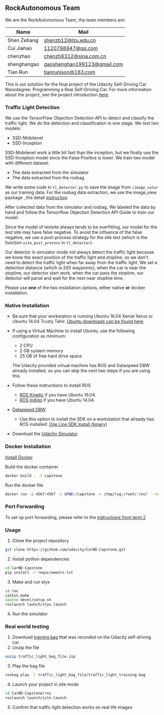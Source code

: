 ## RockAutonomous Team
We are the RockAutonomous Team, the team members are:

 Name | Mail
 ---- | ----
 Shen Zebang | shenzb12@lzu.edu.cn
 Cui Jiahao | 1120798947@qq.com
 chenzhao | chenzh8312@sina.com.cn
 shenghangao | gaoshenghan199123@gmail.com
 Tian Run | tianrunison@163.com



This is our solution for the final project of the Udacity Self-Driving Car Nanodegree: Programming a Real Self-Driving Car. For more information about the project, see the project introduction [here](https://classroom.udacity.com/nanodegrees/nd013/parts/6047fe34-d93c-4f50-8336-b70ef10cb4b2/modules/e1a23b06-329a-4684-a717-ad476f0d8dff/lessons/462c933d-9f24-42d3-8bdc-a08a5fc866e4/concepts/5ab4b122-83e6-436d-850f-9f4d26627fd9).

### Traffic Light Detection
We use the TensorFlow Objection Detection API to detect and classify the traffic light. We do the detection and classification in one
stage. We test two models:

* SSD-Mobilenet
* SSD-Inception

SSD-Mobilenet work a little bit fast than the inception, but we finally use the SSD-Inception model since the False Positive is lower.
We train two model with different dataset:

* The data extracted from the simulator
* The data extracted from the rosbag

We write some code in  `tl_detector.py` to save the image from `/image_color` as our training data. For the rosbag
data extraction, we use the image_view package , the detail [instruction](ros/src/tl_detector/traffic_light_bag_file/README.md)

After collected data from the simulator and rosbag, We labeled the data by hand and follow the Tensorflow Objection Detection API Guide to train our model.

Since the model of testsite always tends to be overfitting, our model for the test site may have false negative. To avoid the
 influence of the false negative, we use a post-process strategy for the site test (which is the function `site_post_process` in `tl_detector`)

Our detector in simulator mode not always detect the traffic light because we know the exact position of the traffic light and stopline, so we don't
need to detect the traffic light when far away from the traffic light. We set a detection distance (which is 200 waypoints), when the car is near the
stopline, our detector start work, when the  car pass the stopline, our detector will parse and wait for the next near stopline time.



Please use **one** of the two installation options, either native **or** docker installation.

### Native Installation

* Be sure that your workstation is running Ubuntu 16.04 Xenial Xerus or Ubuntu 14.04 Trusty Tahir. [Ubuntu downloads can be found here](https://www.ubuntu.com/download/desktop).
* If using a Virtual Machine to install Ubuntu, use the following configuration as minimum:
  * 2 CPU
  * 2 GB system memory
  * 25 GB of free hard drive space

  The Udacity provided virtual machine has ROS and Dataspeed DBW already installed, so you can skip the next two steps if you are using this.

* Follow these instructions to install ROS
  * [ROS Kinetic](http://wiki.ros.org/kinetic/Installation/Ubuntu) if you have Ubuntu 16.04.
  * [ROS Indigo](http://wiki.ros.org/indigo/Installation/Ubuntu) if you have Ubuntu 14.04.
* [Dataspeed DBW](https://bitbucket.org/DataspeedInc/dbw_mkz_ros)
  * Use this option to install the SDK on a workstation that already has ROS installed: [One Line SDK Install (binary)](https://bitbucket.org/DataspeedInc/dbw_mkz_ros/src/81e63fcc335d7b64139d7482017d6a97b405e250/ROS_SETUP.md?fileviewer=file-view-default)
* Download the [Udacity Simulator](https://github.com/udacity/CarND-Capstone/releases).

### Docker Installation
[Install Docker](https://docs.docker.com/engine/installation/)

Build the docker container
```bash
docker build . -t capstone
```

Run the docker file
```bash
docker run -p 4567:4567 -v $PWD:/capstone -v /tmp/log:/root/.ros/ --rm -it capstone
```

### Port Forwarding
To set up port forwarding, please refer to the [instructions from term 2](https://classroom.udacity.com/nanodegrees/nd013/parts/40f38239-66b6-46ec-ae68-03afd8a601c8/modules/0949fca6-b379-42af-a919-ee50aa304e6a/lessons/f758c44c-5e40-4e01-93b5-1a82aa4e044f/concepts/16cf4a78-4fc7-49e1-8621-3450ca938b77)

### Usage

1. Clone the project repository
```bash
git clone https://github.com/udacity/CarND-Capstone.git
```

2. Install python dependencies
```bash
cd CarND-Capstone
pip install -r requirements.txt
```
3. Make and run styx
```bash
cd ros
catkin_make
source devel/setup.sh
roslaunch launch/styx.launch
```
4. Run the simulator

### Real world testing
1. Download [training bag](https://s3-us-west-1.amazonaws.com/udacity-selfdrivingcar/traffic_light_bag_file.zip) that was recorded on the Udacity self-driving car.
2. Unzip the file
```bash
unzip traffic_light_bag_file.zip
```
3. Play the bag file
```bash
rosbag play -l traffic_light_bag_file/traffic_light_training.bag
```
4. Launch your project in site mode
```bash
cd CarND-Capstone/ros
roslaunch launch/site.launch
```
5. Confirm that traffic light detection works on real life images
